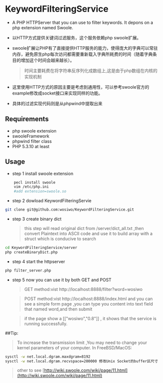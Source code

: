 KeywordFilteringService
=====

* A PHP HTTPServer that you can use to filter keywords. It depons on a php extension named Swoole.

* 以HTTP方式提供关键词过滤服务，这个服务依赖php swoole扩展。
* swoole扩展让PHP有了直接提供HTTP服务的能力，使得庞大的字典可以常驻内存，避免原生php每次访问都需要重新载入字典所耗费的时间（随着字典条目的增加这个时间会越来越长）。
    
    >时间主要耗费在将字符串反序列化成数组上,这是由于php数组在内核的实现机制
* 这里使用HTTP方式的原因主要是考虑到通用性，可以参考swoole官方的example修改成socket接口来实现同样的功能。
* 具体的过滤实现代码则是从phpwind中提取出来 

## Requirements

* php swoole extension
* swooleFramework
* phpwind filter class
* PHP 5.3.10 at least

## Usage
* step 1 install swoole extension
    
```bash
    pecl install swoole
    vim /etc/php.ini 
    #add extension=swoole.so  
```
* step 2 dowload KeywordFilteringServie
```bash
git clone git@github.com:wosiwo/KeywordFilteringService.git
```
* step 3 create binary dict 

    >this step will read original dict from /server/dict_all.txt ,then convert Plaintext into ASCII code and use it to  build array with a struct which is conducive to search 
```bash
cd KeywordFilteringService/server
php createBinaryDict.php
```
* step 4 start the httpserver
```bash
php filter_server.php
```
* step 5 now you can use it by both GET and POST 
    
    >GET method:vist http://localhost:8888/filter?word=wosiwo

    >POST method:vist http://localhost:8888/index.html and you can see a simple form page ,you can type you content into text field that named word,and then submit 

    >if the page show a [["wosiwo","0.8"]] , it shows that the service is running successfully.


##Tip:
> To increase the transmission limit ,You may need to change your kernel parameters of your computer.
>In FreeBSD/MacOS:

```bash
sysctl -w net.local.dgram.maxdgram=8192
sysctl -w net.local.dgram.recvspace=200000 修改Unix Socket的buffer区尺寸
```

>other to see [http://wiki.swoole.com/wiki/page/11.html](http://wiki.swoole.com/wiki/page/11.html)
